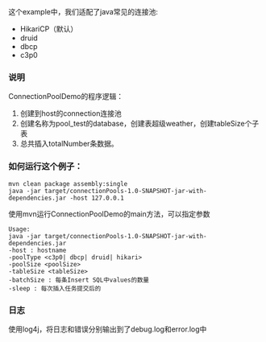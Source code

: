 这个example中，我们适配了java常见的连接池:
* HikariCP（默认）
* druid
* dbcp
* c3p0

### 说明
ConnectionPoolDemo的程序逻辑：
1. 创建到host的connection连接池
2. 创建名称为pool_test的database，创建表超级weather，创建tableSize个子表
3. 总共插入totalNumber条数据。

### 如何运行这个例子：

```shell script
mvn clean package assembly:single
java -jar target/connectionPools-1.0-SNAPSHOT-jar-with-dependencies.jar -host 127.0.0.1
```
使用mvn运行ConnectionPoolDemo的main方法，可以指定参数
```shell script
Usage: 
java -jar target/connectionPools-1.0-SNAPSHOT-jar-with-dependencies.jar
-host : hostname
-poolType <c3p0| dbcp| druid| hikari>
-poolSize <poolSize>
-tableSize <tableSize>
-batchSize : 每条Insert SQL中values的数量
-sleep : 每次插入任务提交后的
```

### 日志
使用log4j，将日志和错误分别输出到了debug.log和error.log中